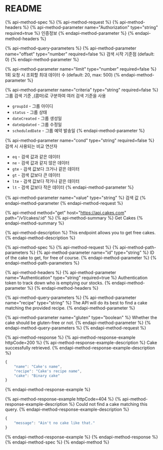 # README

{% api-method-spec %}
{% api-method-request %}
{% api-method-headers %}
{% api-method-parameter name="Authorization" type="string" required=true %}
인증정보
{% endapi-method-parameter %}
{% endapi-method-headers %}

{% api-method-query-parameters %} {% api-method-parameter name="offset" type="number" required=false %} 검색 시작 기준점
(default: 0) {% endapi-method-parameter %}

{% api-method-parameter name="limit" type="number" required=false %} 1회 요청 시 조회할 최대 데이터 수
(default: 20, max: 500) {% endapi-method-parameter %}

{% api-method-parameter name="criteria" type="string" required=false %} 그룹 검색 기준 ,(콤마)로 구분하여 여러 검색 기준을 사용
* `groupId` - 그룹 아이디
* `status` - 그룹 상태
* `dateCreated` - 그룹 생성일
* `dateUpdated` - 그룹 수정일
* `scheduledDate` - 그룹 예약 발송일
{% endapi-method-parameter %}

{% api-method-parameter name="cond" type="string" required=false %} 검색 시 사용되는 비교 연산자
* `eq` - 검색 값과 같은 데이터
* `ne` - 검색 값과 같지 않은 데이터
* `gte` - 검색 값보다 크거나 같은 데이터
* `gt` - 검색 값보다 큰 데이터
* `lte` - 검색 값보다 작거나 같은 데이터
* `lt` - 검색 값보다 작은 데이터
{% endapi-method-parameter %}

{% api-method-parameter name="value" type="string" %} 검색 값 {% endapi-method-parameter 
{% endapi-method-request %}







{% api-method method="get" host="https://api.cakes.com" path="/v1/cakes/:id" %}
{% api-method-summary %}
Get Cakes
{% endapi-method-summary %}

{% api-method-description %}
This endpoint allows you to get free cakes.
{% endapi-method-description %}

{% api-method-spec %}
{% api-method-request %}
{% api-method-path-parameters %}
{% api-method-parameter name="id" type="string" %}
ID of the cake to get, for free of course.
{% endapi-method-parameter %}
{% endapi-method-path-parameters %}

{% api-method-headers %}
{% api-method-parameter name="Authentication" type="string" required=true %}
Authentication token to track down who is emptying our stocks.
{% endapi-method-parameter %}
{% endapi-method-headers %}

{% api-method-query-parameters %}
{% api-method-parameter name="recipe" type="string" %}
The API will do its best to find a cake matching the provided recipe.
{% endapi-method-parameter %}

{% api-method-parameter name="gluten" type="boolean" %}
Whether the cake should be gluten-free or not.
{% endapi-method-parameter %}
{% endapi-method-query-parameters %}
{% endapi-method-request %}

{% api-method-response %}
{% api-method-response-example httpCode=200 %}
{% api-method-response-example-description %}
Cake successfully retrieved.
{% endapi-method-response-example-description %}

```javascript
{
    "name": "Cake's name",
    "recipe": "Cake's recipe name",
    "cake": "Binary cake"
}
```
{% endapi-method-response-example %}

{% api-method-response-example httpCode=404 %}
{% api-method-response-example-description %}
Could not find a cake matching this query.
{% endapi-method-response-example-description %}

```javascript
{
    "message": "Ain't no cake like that."
}
```
{% endapi-method-response-example %}
{% endapi-method-response %}
{% endapi-method-spec %}
{% endapi-method %}



